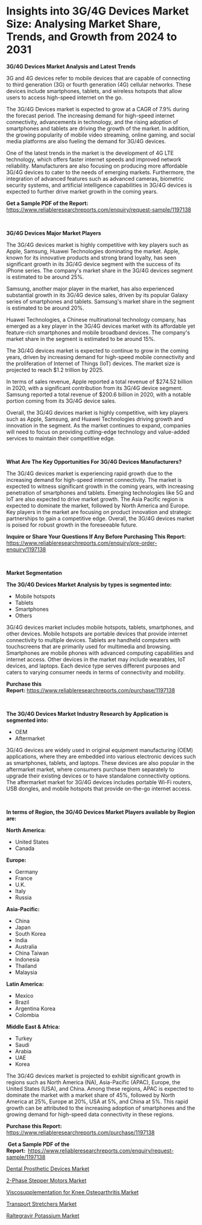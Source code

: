 <p><h1>Insights into 3G/4G Devices Market Size: Analysing Market Share, Trends, and Growth from 2024 to 2031</h1></p><p><strong>3G/4G Devices Market Analysis and Latest Trends</strong></p>
<p><p>3G and 4G devices refer to mobile devices that are capable of connecting to third generation (3G) or fourth generation (4G) cellular networks. These devices include smartphones, tablets, and wireless hotspots that allow users to access high-speed internet on the go.</p><p>The 3G/4G Devices market is expected to grow at a CAGR of 7.9% during the forecast period. The increasing demand for high-speed internet connectivity, advancements in technology, and the rising adoption of smartphones and tablets are driving the growth of the market. In addition, the growing popularity of mobile video streaming, online gaming, and social media platforms are also fueling the demand for 3G/4G devices.</p><p>One of the latest trends in the market is the development of 4G LTE technology, which offers faster internet speeds and improved network reliability. Manufacturers are also focusing on producing more affordable 3G/4G devices to cater to the needs of emerging markets. Furthermore, the integration of advanced features such as advanced cameras, biometric security systems, and artificial intelligence capabilities in 3G/4G devices is expected to further drive market growth in the coming years.</p></p>
<p><strong>Get a Sample PDF of the Report:&nbsp;</strong> <a href="https://www.reliableresearchreports.com/enquiry/request-sample/1197138">https://www.reliableresearchreports.com/enquiry/request-sample/1197138</a></p>
<p>&nbsp;</p>
<p><strong>3G/4G Devices Major Market Players</strong></p>
<p><p>The 3G/4G devices market is highly competitive with key players such as Apple, Samsung, Huawei Technologies dominating the market. Apple, known for its innovative products and strong brand loyalty, has seen significant growth in its 3G/4G device segment with the success of its iPhone series. The company's market share in the 3G/4G devices segment is estimated to be around 25%.</p><p>Samsung, another major player in the market, has also experienced substantial growth in its 3G/4G device sales, driven by its popular Galaxy series of smartphones and tablets. Samsung's market share in the segment is estimated to be around 20%.</p><p>Huawei Technologies, a Chinese multinational technology company, has emerged as a key player in the 3G/4G devices market with its affordable yet feature-rich smartphones and mobile broadband devices. The company's market share in the segment is estimated to be around 15%.</p><p>The 3G/4G devices market is expected to continue to grow in the coming years, driven by increasing demand for high-speed mobile connectivity and the proliferation of Internet of Things (IoT) devices. The market size is projected to reach $1.2 trillion by 2025.</p><p>In terms of sales revenue, Apple reported a total revenue of $274.52 billion in 2020, with a significant contribution from its 3G/4G device segment. Samsung reported a total revenue of $200.6 billion in 2020, with a notable portion coming from its 3G/4G device sales.</p><p>Overall, the 3G/4G devices market is highly competitive, with key players such as Apple, Samsung, and Huawei Technologies driving growth and innovation in the segment. As the market continues to expand, companies will need to focus on providing cutting-edge technology and value-added services to maintain their competitive edge.</p></p>
<p>&nbsp;</p>
<p><strong>What Are The Key Opportunities For 3G/4G Devices Manufacturers?</strong></p>
<p><p>The 3G/4G devices market is experiencing rapid growth due to the increasing demand for high-speed internet connectivity. The market is expected to witness significant growth in the coming years, with increasing penetration of smartphones and tablets. Emerging technologies like 5G and IoT are also expected to drive market growth. The Asia Pacific region is expected to dominate the market, followed by North America and Europe. Key players in the market are focusing on product innovation and strategic partnerships to gain a competitive edge. Overall, the 3G/4G devices market is poised for robust growth in the foreseeable future.</p></p>
<p><strong>Inquire or Share Your Questions If Any Before Purchasing This Report:</strong> <a href="https://www.reliableresearchreports.com/enquiry/pre-order-enquiry/1197138">https://www.reliableresearchreports.com/enquiry/pre-order-enquiry/1197138</a></p>
<p>&nbsp;</p>
<p><strong>Market Segmentation</strong></p>
<p><strong>The 3G/4G Devices Market Analysis by types is segmented into:</strong></p>
<p><ul><li>Mobile hotspots</li><li>Tablets</li><li>Smartphones</li><li>Others</li></ul></p>
<p><p>3G/4G devices market includes mobile hotspots, tablets, smartphones, and other devices. Mobile hotspots are portable devices that provide internet connectivity to multiple devices. Tablets are handheld computers with touchscreens that are primarily used for multimedia and browsing. Smartphones are mobile phones with advanced computing capabilities and internet access. Other devices in the market may include wearables, IoT devices, and laptops. Each device type serves different purposes and caters to varying consumer needs in terms of connectivity and mobility.</p></p>
<p><strong>Purchase this Report:&nbsp;</strong><a href="https://www.reliableresearchreports.com/purchase/1197138">https://www.reliableresearchreports.com/purchase/1197138</a></p>
<p>&nbsp;</p>
<p><strong>The 3G/4G Devices Market Industry Research by Application is segmented into:</strong></p>
<p><ul><li>OEM</li><li>Aftermarket</li></ul></p>
<p><p>3G/4G devices are widely used in original equipment manufacturing (OEM) applications, where they are embedded into various electronic devices such as smartphones, tablets, and laptops. These devices are also popular in the aftermarket market, where consumers purchase them separately to upgrade their existing devices or to have standalone connectivity options. The aftermarket market for 3G/4G devices includes portable Wi-Fi routers, USB dongles, and mobile hotspots that provide on-the-go internet access.</p></p>
<p>&nbsp;</p>
<p><strong>In terms of Region, the 3G/4G Devices Market Players available by Region are:</strong></p>
<p>
    <p> <strong> North America: </strong>
        <ul>
            <li>United States</li>
            <li>Canada</li>
        </ul>
        </p> 
    <p> <strong> Europe: </strong>
        <ul>
            <li>Germany</li>
            <li>France</li>
            <li>U.K.</li>
            <li>Italy</li>
            <li>Russia</li>
        </ul>
        </p> 
    <p> <strong> Asia-Pacific: </strong>
        <ul>
            <li>China</li>
            <li>Japan</li>
            <li>South Korea</li>
            <li>India</li>
            <li>Australia</li>
            <li>China Taiwan</li>
            <li>Indonesia</li>
            <li>Thailand</li>
            <li>Malaysia</li>
        </ul>
        </p> 
    <p> <strong> Latin America: </strong>
        <ul>
            <li>Mexico</li>
            <li>Brazil</li>
            <li>Argentina Korea</li>
            <li>Colombia</li>
        </ul>
        </p> 
    <p> <strong> Middle East & Africa: </strong>
        <ul>
            <li>Turkey</li>
            <li>Saudi</li>
            <li>Arabia</li>
            <li>UAE</li>
            <li>Korea</li>
        </ul>
    </p>
    </p>
<p><p>The 3G/4G devices market is projected to exhibit significant growth in regions such as North America (NA), Asia-Pacific (APAC), Europe, the United States (USA), and China. Among these regions, APAC is expected to dominate the market with a market share of 45%, followed by North America at 25%, Europe at 20%, USA at 5%, and China at 5%. This rapid growth can be attributed to the increasing adoption of smartphones and the growing demand for high-speed data connectivity in these regions.</p></p>
<p><strong>Purchase this Report: </strong><a href="https://www.reliableresearchreports.com/purchase/1197138">https://www.reliableresearchreports.com/purchase/1197138</a></p>
<p>&nbsp;<strong>Get a Sample PDF of the Report:&nbsp;&nbsp;</strong><a href="https://www.reliableresearchreports.com/enquiry/request-sample/1197138">https://www.reliableresearchreports.com/enquiry/request-sample/1197138</a></p>
<p><strong></strong></p>
<p><p><a href="https://medium.com/@evelynarmstrong2022/decoding-dental-prosthetic-devices-market-metrics-market-share-trends-and-growth-patterns-e4d01ab6894e">Dental Prosthetic Devices Market</a></p><p><a href="https://github.com/ruddyyedelwadw/Market-Research-Report-List-1/blob/main/2-phase-stepper-motors-market.md">2-Phase Stepper Motors Market</a></p><p><a href="https://medium.com/@angelaarnold1941/viscosupplementation-for-knee-osteoarthritis-nbsp-market-focuses-on-market-share-size-and-b7a1166dec82">Viscosupplementation for Knee Osteoarthritis Market</a></p><p><a href="https://medium.com/@evelynarmstrong2022/transport-stretchers-market-the-key-to-successful-business-strategy-forecast-till-2031-9868ee49f9a2">Transport Stretchers Market</a></p><p><a href="https://medium.com/@saraprifti1917/raltegravir-potassium-market-analysis-and-sze-forecasted-for-period-from-2024-to-2031-7c15905ad358">Raltegravir Potassium Market</a></p></p>